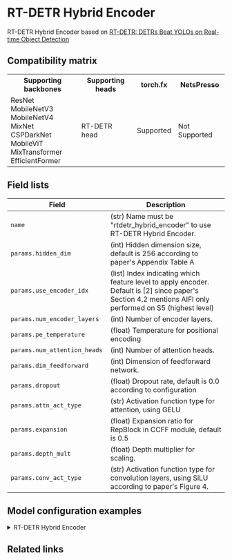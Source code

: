 # RT-DETR Hybrid Encoder

RT-DETR Hybrid Encoder based on [RT-DETR: DETRs Beat YOLOs on Real-time Object Detection](https://arxiv.org/abs/2304.08069)


## Compatibility matrix

<table>
  <tr>
    <th>Supporting backbones</th>
    <th>Supporting heads</th>
    <th>torch.fx</th>
    <th>NetsPresso</th>
  </tr>
  <tr>
    <td>
      ResNet<br />
      MobileNetV3<br />
      MobileNetV4<br />
      MixNet<br />
      CSPDarkNet<br />
      MobileViT<br />
      MixTransformer<br />
      EfficientFormer
    </td>
    <td>
      RT-DETR head 
    </td>
    <td>Supported</td>
    <td>Not Supported</td>
  </tr>
</table>


## Field lists
| Field <img width=200/> | Description |
|---|---|
| `name` | (str) Name must be "rtdetr_hybrid_encoder" to use RT-DETR Hybrid Encoder. |
| `params.hidden_dim` | (int) Hidden dimension size, default is 256 according to paper's Appendix Table A | 
| `params.use_encoder_idx` | (list) Index indicating which feature level to apply encoder. Default is [2] since paper's Section 4.2 mentions AIFI only performed on S5 (highest level) |
| `params.num_encoder_layers` | (int) Number of encoder layers. |
| `params.pe_temperature` | (float) Temperature for positional encoding |
| `params.num_attention_heads` | (int) Number of attention heads. |
| `params.dim_feedforward` | (int) Dimension of feedforward network. |
| `params.dropout` | (float) Dropout rate, default is 0.0 according to configuration |
| `params.attn_act_type` | (str) Activation function type for attention, using GELU |
| `params.expansion` | (float) Expansion ratio for RepBlock in CCFF module, default is 0.5 |
| `params.depth_mult` | (float) Depth multiplier for scaling. |
| `params.conv_act_type` | (str) Activation function type for convolution layers, using SiLU according to paper's Figure 4. |


## Model configuration examples

<details>
  <summary>RT-DETR Hybrid Encoder</summary>
  
  ```yaml
  model:
    architecture:
      neck:
        name: fpn
        params:
          num_outs: 4
          start_level: 0
          end_level: -1
          add_extra_convs: False
          relu_before_extra_convs: False
  ```
</details>

## Related links

